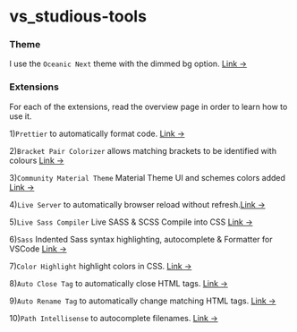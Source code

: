 # vs_studious-tools
### Theme

I use the `Oceanic Next` theme with the dimmed bg option. [Link &rarr;](https://marketplace.visualstudio.com/items?itemName=naumovs.theme-oceanicnext)

### Extensions

For each of the extensions, read the overview page in order to learn how to use it.

1)`Prettier` to automatically format code. [Link &rarr;](https://marketplace.visualstudio.com/items?itemName=esbenp.prettier-vscode)

2)`Bracket Pair Colorizer` allows matching brackets to be identified with colours [Link &rarr;](https://marketplace.visualstudio.com/items?itemName=CoenraadS.bracket-pair-colorizer)

3)`Community Material Theme` Material Theme UI and schemes colors added [Link &rarr;](https://marketplace.visualstudio.com/items?itemName=Equinusocio.vsc-community-material-theme)

4)`Live Server` to automatically browser reload without refresh.[Link &rarr;](https://marketplace.visualstudio.com/items?itemName=ritwickdey.LiveServer)

5)`Live Sass Compiler` Live SASS & SCSS Compile into CSS [Link &rarr;](https://marketplace.visualstudio.com/items?itemName=ritwickdey.live-sass)

6)`Sass` Indented Sass syntax highlighting, autocomplete & Formatter for VSCode [Link &rarr;](https://marketplace.visualstudio.com/items?itemName=Syler.sass-indented)

7)`Color Highlight`  highlight colors in CSS. [Link &rarr;](https://marketplace.visualstudio.com/items?itemName=naumovs.color-highlight)

8)`Auto Close Tag` to automatically close HTML tags. [Link &rarr;](https://marketplace.visualstudio.com/items?itemName=formulahendry.auto-close-tag)

9)`Auto Rename Tag` to automatically change matching HTML tags. [Link &rarr;](https://marketplace.visualstudio.com/items?itemName=formulahendry.auto-rename-tag)

10)`Path Intellisense` to autocomplete filenames. [Link &rarr;](https://marketplace.visualstudio.com/items?itemName=christian-kohler.path-intellisense)
